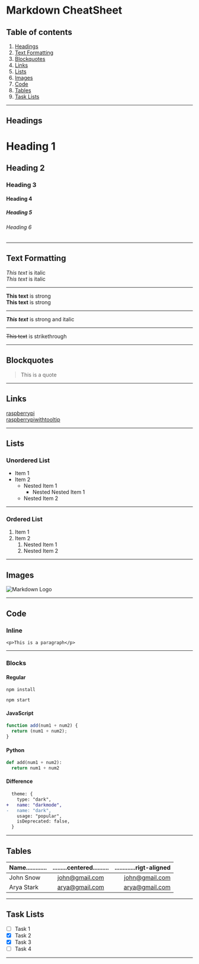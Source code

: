 # Markdown CheatSheet

## Table of contents

<!-- Toc -->

1. [Headings](#h)
2. [Text Formatting](#tf)
3. [Blockquotes](#b)
4. [Links](#a)
4. [Lists](#l)
5. [Images](#i)
6. [Code](#c)
7. [Tables](#t)
8. [Task Lists](#tl)

___

<!-- Headings -->
## Headings<a name="h"/></a>

# Heading 1

## Heading 2

### Heading 3

#### Heading 4

##### Heading 5

###### Heading 6

___

## Text Formatting<a name="tf"/></a>

<!-- Italics -->
*This text* is italic\
_This text_ is italic
___

<!-- Strong -->
**This text** is strong\
__This text__ is strong
___

<!-- Strong -->
***This text*** is strong and italic

___

<!-- Strikethrough -->
~~This text~~ is strikethrough

___

## Blockquotes<a name="b"/></a>

<!-- Blockquote -->
> This is a quote
___

## Links<a name="a"/></a>

<!-- Link -->
[raspberrypi](https://raspberrypi.onthewifi.com)\
[raspberrypiwithtooltip](https://raspberrypi.onthewifi.com "I am a tooltip")
___

## Lists<a name="l"/></a>

### Unordered List

<!-- UL -->
* Item 1
* Item 2
  * Nested Item 1
    * Nested Nested Item 1
  * Nested Item 2
___

### Ordered List

<!-- OL -->
1. Item 1
2. Item 2
   1. Nested Item 1
   2. Nested Item 2
___

## Images<a name="i"/></a>

<!-- Images -->
![Markdown Logo](https://markdown-here.com/img/icon256.png "Logo")
___

## Code<a name="c"/></a>

### Inline

<!-- Inline Code Block -->
`<p>This is a paragraph</p>`
___

### Blocks

<!-- Codeblocks -->

#### Regular

```
npm install

npm start
```

#### JavaScript

```javascript
function add(num1 + num2) {
  return (num1 + num2);
}
```

#### Python

```python
def add(num1 + num2):
  return num1 + num2
```

#### Difference

```diff
  theme: {
    type: "dark",
+   name: "darkmode",
-   name: "dark",
    usage: "popular",
    isDeprecated: false,
  }
```

___

## Tables<a name="t"/></a>

<!-- Tables -->
| Name............. | .........centered.......... | .............rigt-aligned |
| ----------------- | :-------------------------: | ------------------------: |
| John Snow         |       john@gmail.com        |            john@gmail.com |
| Arya Stark        |       arya@gmail.com        |            arya@gmail.com |
___

## Task Lists<a name="tl"/></a>

<!-- Task List -->
* [ ] Task 1
* [x] Task 2
* [x] Task 3
* [ ] Task 4
___
